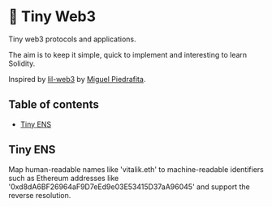 # 🦄 Tiny Web3

Tiny web3 protocols and applications.

The aim is to keep it simple, quick to implement and interesting to learn Solidity.

Inspired by [lil-web3](https://github.com/m1guelpf/lil-web3) by [Miguel Piedrafita](https://twitter.com/m1guelpf).

## Table of contents

- [Tiny ENS](#tiny-ens)

## Tiny ENS

Map human-readable names like 'vitalik.eth' to machine-readable identifiers such as Ethereum addresses like '0xd8dA6BF26964aF9D7eEd9e03E53415D37aA96045' and support the reverse resolution.

